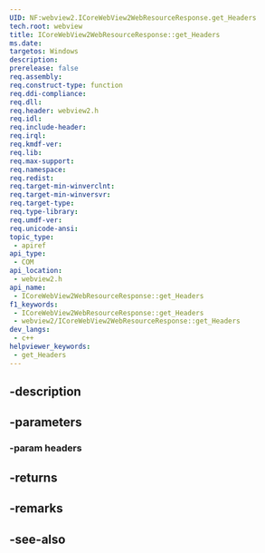 ```yaml
---
UID: NF:webview2.ICoreWebView2WebResourceResponse.get_Headers
tech.root: webview
title: ICoreWebView2WebResourceResponse::get_Headers
ms.date: 
targetos: Windows
description: 
prerelease: false
req.assembly: 
req.construct-type: function
req.ddi-compliance: 
req.dll: 
req.header: webview2.h
req.idl: 
req.include-header: 
req.irql: 
req.kmdf-ver: 
req.lib: 
req.max-support: 
req.namespace: 
req.redist: 
req.target-min-winverclnt: 
req.target-min-winversvr: 
req.target-type: 
req.type-library: 
req.umdf-ver: 
req.unicode-ansi: 
topic_type:
 - apiref
api_type:
 - COM
api_location:
 - webview2.h
api_name:
 - ICoreWebView2WebResourceResponse::get_Headers
f1_keywords:
 - ICoreWebView2WebResourceResponse::get_Headers
 - webview2/ICoreWebView2WebResourceResponse::get_Headers
dev_langs:
 - c++
helpviewer_keywords:
 - get_Headers
---
```


## -description

## -parameters

### -param headers

## -returns

## -remarks

## -see-also

